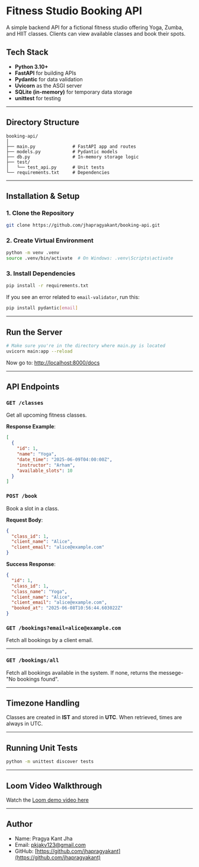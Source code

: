 
# Fitness Studio Booking API

A simple backend API for a fictional fitness studio offering Yoga, Zumba, and HIIT classes. Clients can view available classes and book their spots.

## Tech Stack

- **Python 3.10+**
- **FastAPI** for building APIs
- **Pydantic** for data validation
- **Uvicorn** as the ASGI server
- **SQLite (in-memory)** for temporary data storage
- **unittest** for testing

---
## Directory Structure

```
booking-api/
│
├── main.py              # FastAPI app and routes
├── models.py            # Pydantic models
├── db.py                # In-memory storage logic
├── test/
│   └── test_api.py      # Unit tests
└── requirements.txt     # Dependencies
```

---

## Installation & Setup

### 1. Clone the Repository

```bash
git clone https://github.com/jhapragyakant/booking-api.git
```

### 2. Create Virtual Environment

```bash
python -m venv .venv
source .venv/bin/activate  # On Windows: .venv\Scripts\activate
```

### 3. Install Dependencies

```bash
pip install -r requirements.txt
```

If you see an error related to `email-validator`, run this:

```bash
pip install pydantic[email]
```

---

## Run the Server

```bash
# Make sure you're in the directory where main.py is located
uvicorn main:app --reload
```

Now go to: [http://localhost:8000/docs](http://localhost:8000/docs)

---

## API Endpoints

### `GET /classes`
Get all upcoming fitness classes.

**Response Example**:

```json
[
  {
    "id": 1,
    "name": "Yoga",
    "date_time": "2025-06-09T04:00:00Z",
    "instructor": "Arham",
    "available_slots": 10
  }
]
```

### `POST /book`
Book a slot in a class.

**Request Body**:

```json
{
  "class_id": 1,
  "client_name": "Alice",
  "client_email": "alice@example.com"
}
```

**Success Response**:

```json
{
  "id": 1,
  "class_id": 1,
  "class_name": "Yoga",
  "client_name": "Alice",
  "client_email": "alice@example.com",
  "booked_at": "2025-06-08T10:56:44.603022Z"
}
```

### `GET /bookings?email=alice@example.com`
Fetch all bookings by a client email.

---

### `GET /bookings/all`
Fetch all bookings available in the system. If none, returns the messege- "No bookings found".

---

## Timezone Handling

Classes are created in **IST** and stored in **UTC**. When retrieved, times are always in UTC.

---

## Running Unit Tests

```bash
python -m unittest discover tests
```

---


## Loom Video Walkthrough

Watch the [Loom demo video here](https://www.loom.com/share/3cc0413605394483ba42b43d1ac88c79?sid=f952230e-1dce-410f-9c77-6ee143c702af)

---

## Author

- Name: Pragya Kant Jha
- Email: pkjakv123@gmail.com
- GitHub: [https://github.com/jhapragyakant](https://github.com/jhapragyakant)
